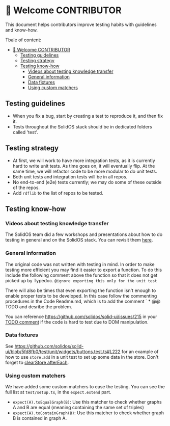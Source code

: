 # 🤗 Welcome CONTRIBUTOR

This document helps contributors improve testing habits with guidelines and know-how.

Tbale of content:

- [🤗 Welcome CONTRIBUTOR](#-welcome-contributor)
  - [Testing guidelines](#testing-guidelines)
  - [Testing strategy](#testing-strategy)
  - [Testing know-how](#testing-know-how)
    - [Videos about testing knowledge transfer](#videos-about-testing-knowledge-transfer)
    - [General information](#general-information)
    - [Data fixtures](#data-fixtures)
    - [Using custom matchers](#using-custom-matchers)

## Testing guidelines

- When you fix a bug, start by creating a test to reproduce it, and then fix it.
- Tests throughout the SolidOS stack should be in dedicated folders called 'test'.

## Testing strategy

- At first, we will work to have more integration tests, as it is currently hard to write unit tests. As time goes on, it will eventually flip. At the same time, we will refactor code to be more modular to do unit tests.
- Both unit tests and integration tests will be in all repos.
- No end-to-end (e2e) tests currently; we may do some of these outside of the repos.
- Add `rdflib` to the list of repos to be tested.

## Testing know-how

### Videos about testing knowledge transfer

The SolidOS team did a few workshops and presentations about how to do testing in general and on the SolidOS stack. You can revisit them [here](https://solidos.solidcommunity.net/public/SolidOS%20team%20meetings/SolidOS_team_videos.html).

### General information

The original code was not written with testing in mind. In order to make testing more efficient you may find it easier to export a function. To do this include the following comment above the function so that it does not get picked up by Typedoc.
`@ignore exporting this only for the unit test`

There will also be times that even exporting the function isn't enough to enable proper tests to be developed.
In this case follow the commenting procedures in the Code Readme.md, which is to add the comment
` \* @@ TODO and desribe the problem.

You can reference <https://github.com/solidos/solid-ui/issues/215> in your [TODO comment](./coding_guidelines.md#adding-a-todo) if the code is hard to test due to DOM manipulation.

### Data fixtures

See <https://github.com/solidos/solid-ui/blob/5fd8fb0/test/unit/widgets/buttons.test.ts#L222> for an example of how to use `store.add` in a
unit test to set up some data in the store. Don't forget to [clearStore afterEach](https://github.com/solidos/solid-ui/blob/5fd8fb0/test/unit/widgets/buttons.test.ts#L214).

### Using custom matchers

We have added some custom matchers to ease the testing. You can see the full list at `test/setup.ts`, in
the `expect.extend` part.

- `expect(A).toEqualGraph(B)`: Use this matcher to check whether graphs A and B are equal (meaning containing the
  same set of triples)
- `expect(A).toContainGraph(B)`: Use this matcher to check whether graph B is contained in graph A.
